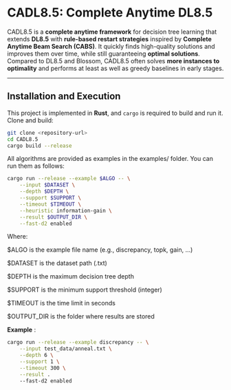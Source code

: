 # CADL8.5: Complete Anytime DL8.5

CADL8.5 is a **complete anytime framework** for decision tree learning that extends **DL8.5** with **rule-based restart strategies** inspired by **Complete Anytime Beam Search (CABS)**.
It quickly finds high-quality solutions and improves them over time, while still guaranteeing **optimal solutions**.
Compared to DL8.5 and Blossom, CADL8.5 often solves **more instances to optimality** and performs at least as well as greedy baselines in early stages.

---

## Installation and Execution

This project is implemented in **Rust**, and `cargo` is required to build and run it.
Clone and build:

```bash
git clone <repository-url>
cd CADL8.5
cargo build --release
```

All algorithms are provided as examples in the examples/ folder. You can run them as follows:

```bash
cargo run --release --example $ALGO -- \
    --input $DATASET \
    --depth $DEPTH \
    --support $SUPPORT \
    --timeout $TIMEOUT \
    --heuristic information-gain \
    --result $OUTPUT_DIR \
    --fast-d2 enabled
```

Where:

$ALGO is the example file name (e.g., discrepancy, topk, gain, ...)

$DATASET is the dataset path (.txt)

$DEPTH is the maximum decision tree depth

$SUPPORT is the minimum support threshold (integer)

$TIMEOUT is the time limit in seconds

$OUTPUT_DIR is the folder where results are stored

**Example** :

```bash
cargo run --release --example discrepancy -- \
    --input test_data/anneal.txt \
    --depth 6 \
    --support 1 \
    --timeout 300 \
    --result .
    --fast-d2 enabled

```
